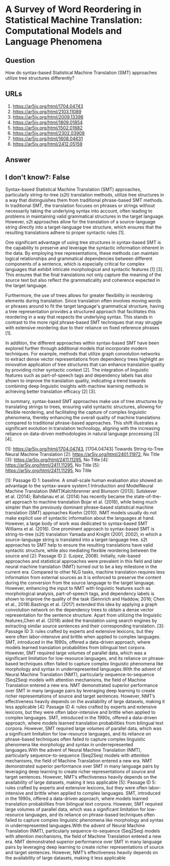 # A Survey of Word Reordering in Statistical Machine Translation: Computational Models and Language Phenomena

## Question

How do syntax-based Statistical Machine Translation (SMT) approaches utilize tree structures differently?

## URLs

1. https://ar5iv.org/html/1704.04743
2. https://ar5iv.org/html/2103.11089
3. https://ar5iv.org/html/2009.13398
4. https://ar5iv.org/html/1809.01854
5. https://ar5iv.org/html/1502.01682
6. https://ar5iv.org/html/2302.03908
7. https://ar5iv.org/html/1608.04631
8. https://ar5iv.org/html/2412.05159

## Answer

## I don't know?: False

Syntax-based Statistical Machine Translation (SMT) approaches, particularly string-to-tree (s2t) translation methods, utilize tree structures in a way that distinguishes them from traditional phrase-based SMT methods. In traditional SMT, the translation focuses on phrases or strings without necessarily taking the underlying syntax into account, often leading to problems in maintaining valid grammatical structures in the target language. However, s2t approaches allow for the translation of a source-language string directly into a target-language tree structure, which ensures that the resulting translations adhere to proper syntactic rules [1].

One significant advantage of using tree structures in syntax-based SMT is the capability to preserve and leverage the syntactic information inherent in the data. By employing tree representations, these methods can maintain logical relationships and grammatical dependencies between different components of a sentence, which is especially critical for complex languages that exhibit intricate morphological and syntactic features [1] [3]. This ensures that the final translations not only capture the meaning of the source text but also reflect the grammaticality and coherence expected in the target language.

Furthermore, the use of trees allows for greater flexibility in reordering elements during translation. Since translation often involves moving words or phrases around to fit the target language's grammatical structure, having a tree representation provides a structured approach that facilitates this reordering in a way that respects the underlying syntax. This stands in contrast to the more rigid phrase-based SMT techniques that may struggle with extensive reordering due to their reliance on fixed reference phrases [1].

In addition, the different approaches within syntax-based SMT have been explored further through additional models that incorporate modern techniques. For example, methods that utilize graph convolution networks to extract dense vector representations from dependency trees highlight an innovative application of tree structures that can enhance translation quality by providing richer syntactic context [2]. The integration of linguistic features such as part-of-speech tags and dependency labels has also shown to improve the translation quality, indicating a trend towards combining deep linguistic insights with machine learning methods in achieving better translation efficacy [2] [3].

In summary, syntax-based SMT approaches make use of tree structures by translating strings to trees, ensuring valid syntactic structures, allowing for flexible reordering, and facilitating the capture of complex linguistic phenomena, thereby enhancing the overall quality of machine translations compared to traditional phrase-based approaches. This shift illustrates a significant evolution in translation technology, aligning with the increasing reliance on data-driven methodologies in natural language processing [3] [4].

[1]: https://ar5iv.org/html/1704.04743, [1704.04743] Towards String-to-Tree Neural Machine Translation
[2]: https://ar5iv.org/html/2401.11972, No Title
[3]: https://ar5iv.org/html/2411.11295, No Title
[4]: https://ar5iv.org/html/2411.11295, No Title
[5]: https://ar5iv.org/html/2411.11295, No Title

[1]: Passage ID 1: baseline. A small-scale human evaluation also showed an advantage to the syntax-aware system.1 Introduction and ModelNeural Machine Translation (NMT)Kalchbrenner and Blunsom (2013); Sutskever et al. (2014); Bahdanau et al. (2014) has recently became the state-of-the-art approach to machine translation Bojar et al. (2016), while being much simpler than the previously dominant phrase-based statistical machine translation (SMT) approaches Koehn (2010). NMT models usually do not make explicit use of syntactic information about the languages at hand. However, a large body of work was dedicated to syntax-based SMT Williams et al. (2016). One prominent approach to syntax-based SMT is string-to-tree (s2t) translation Yamada and Knight (2001, 2002), in which a source-language string is translated into a target-language tree. s2t approaches to SMT help to ensure the resulting translations have valid syntactic structure, while also mediating flexible reordering between the source and
[2]: Passage ID 2: (Lopez, 2008). Initially, rule-based approaches and statistical approaches were prevalent in this field and later neural machine translation (NMT) turned out to be a key milestone in the current era. Compared to other NLG tasks, machine translation requires less information from external sources as it is enforced to preserve the content during the conversion from the source language to the target language. However, enhancing the input to NMT with linguistic features such as morphological analysis, part-of-speech tags, and dependency labels is shown to improve the quality of the task (Sennrich and Haddow, 2016; Chen et al., 2018).Bastings et al. (2017) extended this idea by applying a graph convolution network on the dependency trees to obtain a dense vector representation for the sentence structure. Apart from utilizing the linguistic features,Chen et al. (2018) aided the translation using search engines by extracting similar source sentences and their corresponding translation.
[3]: Passage ID 3: rules crafted by experts and extensive lexicons, but they were often labor-intensive and brittle when applied to complex languages. SMT, introduced in the 1990s, offered a data-driven approach, where models learned translation probabilities from bilingual text corpora. However, SMT required large volumes of parallel data, which was a significant limitation for low-resource languages, and its reliance on phrase-based techniques often failed to capture complex linguistic phenomena like morphology and syntax in underrepresented languages.With the advent of Neural Machine Translation (NMT), particularly sequence-to-sequence (Seq2Seq) models with attention mechanisms, the field of Machine Translation entered a new era. NMT demonstrated superior performance over SMT in many language pairs by leveraging deep learning to create richer representations of source and target sentences. However, NMT’s effectiveness heavily depends on the availability of large datasets, making it less applicable
[4]: Passage ID 4: rules crafted by experts and extensive lexicons, but they were often labor-intensive and brittle when applied to complex languages. SMT, introduced in the 1990s, offered a data-driven approach, where models learned translation probabilities from bilingual text corpora. However, SMT required large volumes of parallel data, which was a significant limitation for low-resource languages, and its reliance on phrase-based techniques often failed to capture complex linguistic phenomena like morphology and syntax in underrepresented languages.With the advent of Neural Machine Translation (NMT), particularly sequence-to-sequence (Seq2Seq) models with attention mechanisms, the field of Machine Translation entered a new era. NMT demonstrated superior performance over SMT in many language pairs by leveraging deep learning to create richer representations of source and target sentences. However, NMT’s effectiveness heavily depends on the availability of large datasets, making it less applicable
[5]: Passage ID 5: rules crafted by experts and extensive lexicons, but they were often labor-intensive and brittle when applied to complex languages. SMT, introduced in the 1990s, offered a data-driven approach, where models learned translation probabilities from bilingual text corpora. However, SMT required large volumes of parallel data, which was a significant limitation for low-resource languages, and its reliance on phrase-based techniques often failed to capture complex linguistic phenomena like morphology and syntax in underrepresented languages.With the advent of Neural Machine Translation (NMT), particularly sequence-to-sequence (Seq2Seq) models with attention mechanisms, the field of Machine Translation entered a new era. NMT demonstrated superior performance over SMT in many language pairs by leveraging deep learning to create richer representations of source and target sentences. However, NMT’s effectiveness heavily depends on the availability of large datasets, making it less applicable